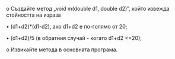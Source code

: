 o Създайте метод „void m(double d1, double d2)”, който извежда стойността на израза

• (d1+d2)*(d1-d2), ако d1+d2 е по-голямо от 20;

• (d1+d2)/5 (в обратния случай - когато d1+d2 <=20);

o Извикайте метода в основната програма.